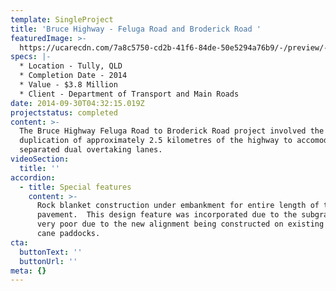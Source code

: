 ```yaml
---
template: SingleProject
title: 'Bruce Highway - Feluga Road and Broderick Road '
featuredImage: >-
  https://ucarecdn.com/7a8c5750-cd2b-41f6-84de-50e5294a76b9/-/preview/-/enhance/50/
specs: |-
  * Location - Tully, QLD
  * Completion Date - 2014
  * Value - $3.8 Million
  * Client - Department of Transport and Main Roads
date: 2014-09-30T04:32:15.019Z
projectstatus: completed
content: >-
  The Bruce Highway Feluga Road to Broderick Road project involved the
  duplication of approximately 2.5 kilometres of the highway to accomodate
  separated dual overtaking lanes.
videoSection:
  title: ''
accordion:
  - title: Special features
    content: >-
      Rock blanket construction under embankment for entire length of the new
      pavement.  This design feature was incorporated due to the subgrade being
      very poor due to the new alignment being constructed on existing sugar
      cane paddocks.
cta:
  buttonText: ''
  buttonUrl: ''
meta: {}
---
```


